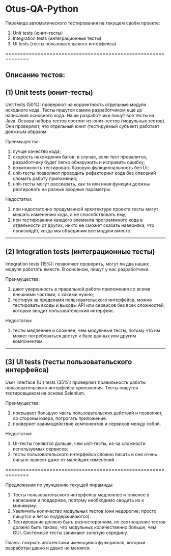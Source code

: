 # Otus-QA-Python

Пирамида автоматического тестирования на текущем своём проекте:
1.	Unit tests (юнит-тесты)
2.	Integration tests (интеграционные тесты)
3.	UI tests (тесты пользовательского интерфейса)

==============================================================

Описание тестов:
-----------------------------------------------------------------
(1)	Unit tests (юнит-тесты)
-----------------------------------------------------------------
Unit tests  (50%): проверяют на корректность отдельные модули исходного кода. Тесты  пишутся самим разработчиком ещё до написания основного кода. Наши разработчики пишут все тесты на Java.
Основа набора тестов состоит из юнит-тестов (модульных тестов). Они проверяют, что отдельный юнит (тестируемый субъект) работает должным образом.

Преимущества:
1)	лучше качество кода;
2)	скорость нахождения багов: в случае, если тест провалится, разработчику будет легко обнаружить и исправить ошибку;
3)	возможность тестировать базовую функциональность без UI;
4)	unit-тесты позволяют  проводить рефакторинг кода без опасений сломать работу приложения;
5)	unit-тесты могут рассказать, как та или иная функции должны реагировать на разные входные параметры.

Недостатки:
1)	при недостаточно продуманной архитектуре проекта тесты могут мешать изменению кода, а не способствовать ему;
2)	при тестировании каждого элемента программного кода в отдельности от других, никто не сможет сказать наверняка, что произойдёт, когда мы объединим все модули вместе.

-----------------------------------------------------------------
(2)	Integration tests (интеграционные тесты)
-----------------------------------------------------------------
Integration tests (15%):  позволяют проверить, могут ли два наших модуля работать вместе. В основном, пишут у нас разработчики.

Преимущества:
1)	дают уверенность в правильной работе приложения со всеми внешними частями, с какими нужно;
2)	тестируя за пределами пользовательского интерфейса, можно тестировать входы и выходы API или сервисов без всех сложностей, которые вводит пользовательский интерфейс.

Недостатки:
1)	тесты медленнее и сложнее, чем модульные тесты, потому что им может потребоваться доступ к базе данных или другим компонентам.

-----------------------------------------------------------------
 (3) UI tests (тесты пользовательского интерфейса)
-----------------------------------------------------------------
User interface (UI) tests (35%): проверяют правильность работы пользовательского интерфейса приложения. Тесты пишутся тестировщиком на основе Selenium.

Преимущества:
1)	покрывает большую часть пользовательских действий и позволяет, со стороны юзера, потрогать приложение.
2)	проверяет взаимодействие компонентов и сервисов между собой.

Недостатки:
1)	UI-тесты гоняются дольше, чем unit-тесты, из-за сложности используемых сервисов;
2)	тесты пользовательского интерфейса сложно писать и они очень сильно зависят даже от малейших изменений.

==============================================================

Предложения по улучшению текущей пирамиды:

1)	Тесты пользовательского интерфейса медленнее и тяжелее в написании и поддержке, поэтому необходимо сводить их к минимуму.
2)	Увеличить количество модульных тестов (они недорогие, просто пишутся и легко поддерживаются). 
3)	Тестирование должно быть разносторонним, но соотношение тестов должно быть таково, что модульных количественно больше, чем GUI. Системные тесты занимают золотую середину.

Планы: покрыть автотестами имеющийся функционал, который разработан давно и давно не менялся. 
